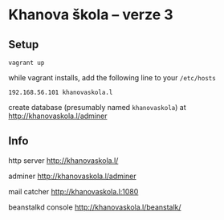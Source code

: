 Khanova škola – verze 3
=======================

Setup
-----

```
vagrant up
```

while vagrant installs, add the following line to your `/etc/hosts`
```
192.168.56.101 khanovaskola.l
```

create database (presumably named `khanovaskola`) at http://khanovaskola.l/adminer

Info
----

http server
http://khanovaskola.l/

adminer
http://khanovaskola.l/adminer

mail catcher
http://khanovaskola.l:1080

beanstalkd console
http://khanovaskola.l/beanstalk/
